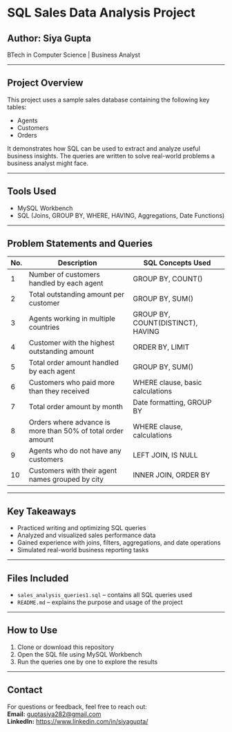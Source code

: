 # SQL Sales Data Analysis Project

## Author: Siya Gupta  
BTech in Computer Science | Business Analyst

---

## Project Overview

This project uses a sample sales database containing the following key tables:

- Agents  
- Customers  
- Orders  

It demonstrates how SQL can be used to extract and analyze useful business insights. The queries are written to solve real-world problems a business analyst might face.

---

## Tools Used

- MySQL Workbench  
- SQL (Joins, GROUP BY, WHERE, HAVING, Aggregations, Date Functions)

---

## Problem Statements and Queries

| No. | Description                                                 | SQL Concepts Used                   |
| --- | ----------------------------------------------------------- | ----------------------------------- |
| 1   | Number of customers handled by each agent                   | GROUP BY, COUNT()                   |
| 2   | Total outstanding amount per customer                       | GROUP BY, SUM()                     |
| 3   | Agents working in multiple countries                        | GROUP BY, COUNT(DISTINCT), HAVING  |
| 4   | Customer with the highest outstanding amount                | ORDER BY, LIMIT                     |
| 5   | Total order amount handled by each agent                    | GROUP BY, SUM()                     |
| 6   | Customers who paid more than they received                  | WHERE clause, basic calculations    |
| 7   | Total order amount by month                                 | Date formatting, GROUP BY           |
| 8   | Orders where advance is more than 50% of total order amount | WHERE clause, calculations          |
| 9   | Agents who do not have any customers                        | LEFT JOIN, IS NULL                  |
| 10  | Customers with their agent names grouped by city            | INNER JOIN, ORDER BY                |

---

## Key Takeaways

- Practiced writing and optimizing SQL queries  
- Analyzed and visualized sales performance data  
- Gained experience with joins, filters, aggregations, and date operations  
- Simulated real-world business reporting tasks

---

## Files Included

- `sales_analysis_queries1.sql` – contains all SQL queries used  
- `README.md` – explains the purpose and usage of the project

---

## How to Use

1. Clone or download this repository  
2. Open the SQL file using MySQL Workbench  
3. Run the queries one by one to explore the results

---

## Contact

For questions or feedback, feel free to reach out:  
**Email:** guptasiya282@gmail.com  
**LinkedIn:** https://www.linkedin.com/in/siyagupta/
